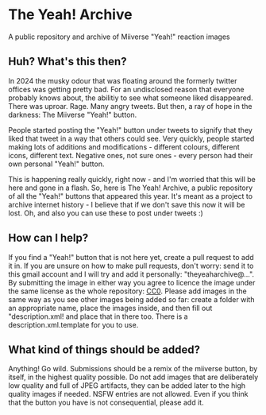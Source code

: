 # The Yeah! Archive
A public repository and archive of Miiverse "Yeah!" reaction images

## Huh? What's this then?
In 2024 the musky odour that was floating around the formerly twitter offices was getting pretty bad. For an undisclosed reason that everyone probably knows about, the abilitiy to see what someone liked disappeared.
There was uproar. Rage. Many angry tweets. But then, a ray of hope in the darkness: The Miiverse "Yeah!" button.

People started posting the "Yeah!" button under tweets to signify that they liked that tweet in a way that others could see. Very quickly, people started making lots of additions and modifications - different colours, different icons, different text. Negative ones, not sure ones - every person had their own personal "Yeah!" button.

This is happening really quickly, right now - and I'm worried that this will be here and gone in a flash. So, here is The Yeah! Archive, a public repository of all the "Yeah!" buttons that appeared this year. It's meant as a project to archive internet history - I believe that if we don't save this now it will be lost. Oh, and also you can use these to post under tweets :)

## How can I help?
If you find a "Yeah!" button that is not here yet, create a pull request to add it in. If you are unsure on how to make pull requests, don't worry: send it to this gmail account and I will try and add it personally: "theyeaharchive@...". By submitting the image in either way you agree to licence the image under the same license as the whole repository: [CC0](https://creativecommons.org/publicdomain/zero/1.0/).
Please add images in the same way as you see other images being added so far: create a folder with an appropriate name, place the images inside, and then fill out "description.xml! and place that in there too. There is a description.xml.template for you to use.

## What kind of things should be added?
Anything! Go wild. Submissions should be a remix of the miiverse button, by itself, in the highest quality possible. Do not add images that are deliberately low quality and full of JPEG artifacts, they can be added later to the high quality images if needed. NSFW entries are not allowed. Even if you think that the button you have is not consequential, please add it.
